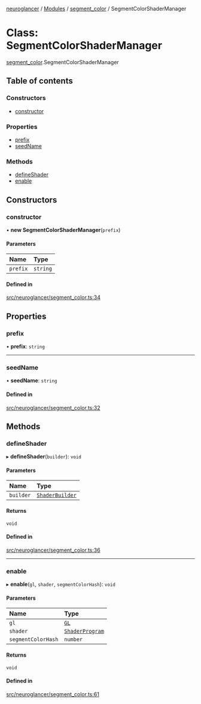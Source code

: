 [neuroglancer](../README.md) / [Modules](../modules.md) / [segment\_color](../modules/segment_color.md) / SegmentColorShaderManager

# Class: SegmentColorShaderManager

[segment_color](../modules/segment_color.md).SegmentColorShaderManager

## Table of contents

### Constructors

- [constructor](segment_color.SegmentColorShaderManager.md#constructor)

### Properties

- [prefix](segment_color.SegmentColorShaderManager.md#prefix)
- [seedName](segment_color.SegmentColorShaderManager.md#seedname)

### Methods

- [defineShader](segment_color.SegmentColorShaderManager.md#defineshader)
- [enable](segment_color.SegmentColorShaderManager.md#enable)

## Constructors

### constructor

• **new SegmentColorShaderManager**(`prefix`)

#### Parameters

| Name | Type |
| :------ | :------ |
| `prefix` | `string` |

#### Defined in

[src/neuroglancer/segment_color.ts:34](https://github.com/ActiveBrainAtlas2/neuroglancer/blob/540617bc/src/neuroglancer/segment_color.ts#L34)

## Properties

### prefix

• **prefix**: `string`

___

### seedName

• **seedName**: `string`

#### Defined in

[src/neuroglancer/segment_color.ts:32](https://github.com/ActiveBrainAtlas2/neuroglancer/blob/540617bc/src/neuroglancer/segment_color.ts#L32)

## Methods

### defineShader

▸ **defineShader**(`builder`): `void`

#### Parameters

| Name | Type |
| :------ | :------ |
| `builder` | [`ShaderBuilder`](image_user_layer._internal_.ShaderBuilder.md) |

#### Returns

`void`

#### Defined in

[src/neuroglancer/segment_color.ts:36](https://github.com/ActiveBrainAtlas2/neuroglancer/blob/540617bc/src/neuroglancer/segment_color.ts#L36)

___

### enable

▸ **enable**(`gl`, `shader`, `segmentColorHash`): `void`

#### Parameters

| Name | Type |
| :------ | :------ |
| `gl` | [`GL`](../interfaces/axes_lines._internal_.GL.md) |
| `shader` | [`ShaderProgram`](axes_lines._internal_.ShaderProgram.md) |
| `segmentColorHash` | `number` |

#### Returns

`void`

#### Defined in

[src/neuroglancer/segment_color.ts:61](https://github.com/ActiveBrainAtlas2/neuroglancer/blob/540617bc/src/neuroglancer/segment_color.ts#L61)
